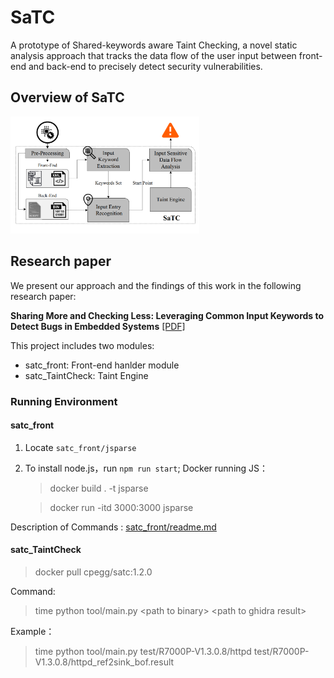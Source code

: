# SaTC
A prototype of Shared-keywords aware Taint Checking, a novel static analysis approach that tracks the data flow of the user input between front-end and back-end to precisely detect security vulnerabilities. 

## Overview of SaTC

<img src="./SaTC-arch.png" width="60%">

## Research paper

We present our approach and the findings of this work in the following research paper:

**Sharing More and Checking Less: Leveraging Common Input Keywords to Detect Bugs in Embedded Systems** 
[[PDF]](https://www.usenix.org/system/files/sec21fall-chen-libo.pdf)  



This project includes two modules:

- satc_front: Front-end hanlder module
- satc_TaintCheck: Taint Engine 

### Running Environment

#### satc_front
1. Locate `satc_front/jsparse`

2. To install node.js，run `npm run start`;
   Docker running JS：
    > docker build . -t jsparse

    > docker run -itd 3000:3000 jsparse

Description of Commands :
[satc_front/readme.md](satc_front/readme.md)


#### satc_TaintCheck

> docker pull cpegg/satc:1.2.0

Command:
> time python tool/main.py \<path to binary> \<path to ghidra result>

Example：
> time python tool/main.py test/R7000P-V1.3.0.8/httpd test/R7000P-V1.3.0.8/httpd_ref2sink_bof.result
